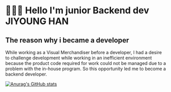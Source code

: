 # 🙇🏻‍♀️ Hello I'm junior Backend dev JIYOUNG HAN

## The reason why i became a developer
While working as a Visual Merchandiser before a developer, I had a desire to challenge development while working in an inefficient environment because the product code required for work could not be managed due to a problem with the in-house program. So this opportunity led me to become a backend developer.



[![Anurag's GitHub stats](https://github-readme-stats.vercel.app/api?username=ziy0ung1234)](https://github.com/anuraghazra/github-readme-stats)
